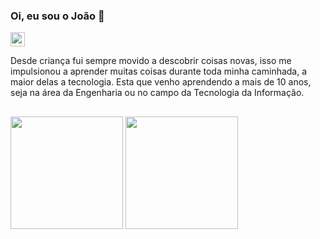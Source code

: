 
### Oi, eu sou o João 👋

  <div>
  <a href="https://www.linkedin.com/in/joaolucascruz91" target="_blank">
  <img height="23em" src="https://cdn-icons-png.flaticon.com/512/174/174857.png">
  </a>
  </div>
  
<p>  
  Desde criança fui sempre movido a descobrir coisas novas, isso me impulsionou
a aprender muitas coisas durante toda minha caminhada, a maior delas a tecnologia. Esta que
venho aprendendo a mais de 10 anos, seja na área da Engenharia ou no campo
da Tecnologia da Informação. 

</p>

##

<div>
  <img height="180em" src="https://github-readme-stats.vercel.app/api?username=jaotuta&count_private=true&theme=algolia&show_icons=true" />
  <img height="180em" src="https://github-readme-stats.vercel.app/api/top-langs/?username=jaotuta&layout=compact&theme=algolia" />
</div>
